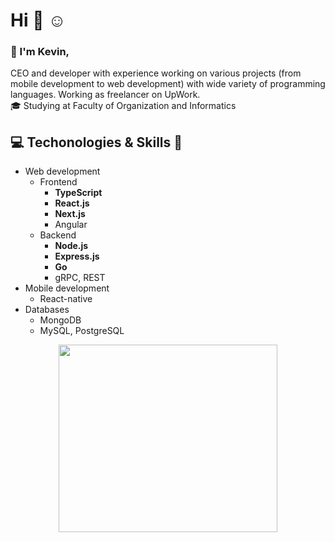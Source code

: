 # Hi :wave: :relaxed: <br/>
### :raising_hand: I'm Kevin,
CEO and developer with experience working on various projects (from mobile development to web development) with wide variety of programming languages. Working as freelancer on UpWork. <br/>
:mortar_board: Studying at Faculty of Organization and Informatics
## :computer: Techonologies & Skills :wrench: <br/>
* Web development
  * Frontend
    * <b>TypeScript</b>
    * <b>React.js</b>
    * <b>Next.js</b>
    * Angular
  * Backend
    * <b>Node.js</b>
    * <b>Express.js</b>
    * <b>Go</b>
     * gRPC, REST
* Mobile development
  * React-native
* Databases
  * MongoDB
  * MySQL, PostgreSQL 
 
<p align="center">
<img src="https://user-images.githubusercontent.com/57373099/101802083-56b23580-3b0f-11eb-99be-60a24aa72b3e.png" width="350" height="300" align="center">
</p>
